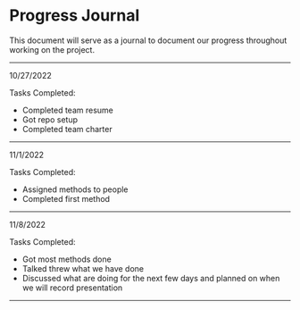 # Progress Journal
This document will serve as a journal to document our progress throughout working on the project.

---

10/27/2022

Tasks Completed:
 * Completed team resume
 * Got repo setup
 * Completed team charter
---
11/1/2022

Tasks Completed:
 * Assigned methods to people
 * Completed first method
---
11/8/2022

Tasks Completed:
 * Got most methods done
 * Talked threw what we have done
 * Discussed what are doing for the next few days and planned on when we will record presentation
---